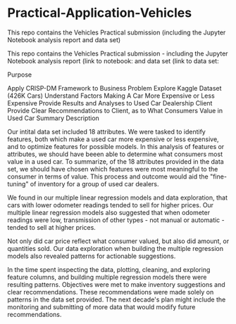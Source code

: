 # Practical-Application-Vehicles
This repo contains the Vehicles Practical submission (including the Jupyter Notebook analysis report and data set)

This repo contains the Vehicles Practical submission - including the Jupyter Notebook analysis report (link to notebook: and data set (link to data set: 

Purpose

Apply CRISP-DM Framework to Business Problem
Explore Kaggle Dataset (426K Cars)
Understand Factors Making A Car More Expensive or Less Expensive
Provide Results and Analyses to Used Car Dealership Client
Provide Clear Recommendations to Client, as to What Consumers Value in Used Car
Summary Description

Our intital data set included 18 attributes. We were tasked to identify features, both which make a used car more expensive or less expensive, and to optimize features for possible models. In this analysis of features or attributes, we should have beeen able to determine what consumers most value in a used car. To summarize, of the 18 attributes provided in the data set, we should have chosen which features were most meaningful to the consumer in terms of value. This process and outcome would aid the "fine-tuning" of inventory for a group of used car dealers.

We found in our multiple linear regression models and data exploration, that cars with lower odometer readings tended to sell for higher prices. Our multiple linear regression models also suggested that when odometer readings were low, transmission of other types - not manual or automatic - tended to sell at higher prices.

Not only did car price reflect what consumer valued, but also did amount, or quantities sold. Our data exploration when building the multiple regression models also revealed patterns for actionable suggestions.

In the time spent inspecting the data, plotting, cleaning, and exploring feature columns, and building multiple regression models there were resulting patterns. Objectives were met to make inventory suggestions and clear recommendations. These recommendations were made solely on patterns in the data set provided. The next decade's plan might include the monitoring and submitting of more data that would modify future recommendations.
